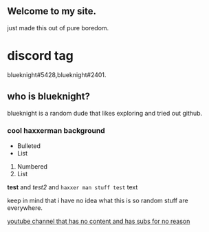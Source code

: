 ## Welcome to my site.
just made this out of pure boredom.

# discord tag
blueknight#5428,blueknight#2401.

## who  is blueknight?
blueknight is a random dude that likes exploring and tried out github.
### cool haxxerman background 

- Bulleted
- List

1. Numbered
2. List

**test** and _test2_ and `haxxer man stuff test` text



keep in mind that i have no idea what this is so random stuff are everywhere.

[youtube channel that has no content and has subs for no reason](https://www.youtube.com/channel/UCyv7ZBYeevY6OwautkawZjQ) 
```

